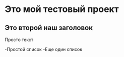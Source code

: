 # Это мой тестовый проект

## Это второй наш заголовок
Просто текст

-Простой список
-Еще один список
